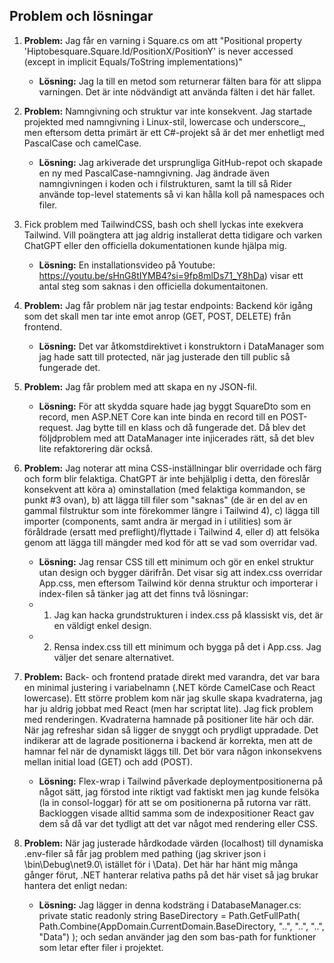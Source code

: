 ﻿## Problem och lösningar

1. **Problem:** Jag får en varning i Square.cs om att "Positional property 'Hiptobesquare.Square.Id/PositionX/PositionY' is never accessed (except in implicit Equals/ToString implementations)"
   - **Lösning:** Jag la till en metod som returnerar fälten bara för att slippa varningen. Det är inte nödvändigt att använda fälten i det här fallet.
   
2. **Problem:** Namngivning och struktur var inte konsekvent. Jag startade projekted med namngivning i Linux-stil, lowercase och underscore_, men eftersom detta primärt är ett C#-projekt så är det mer enhetligt med PascalCase och camelCase.
   - **Lösning:** Jag arkiverade det ursprungliga GitHub-repot och skapade en ny med PascalCase-namngivning. Jag ändrade även namngivningen i koden och i filstrukturen, samt la till så Rider använde top-level statements så vi kan hålla koll på namespaces och filer.
   
3. Fick problem med TailwindCSS, bash och shell lyckas inte exekvera Tailwind. Vill poängtera att jag aldrig installerat detta tidigare och varken ChatGPT eller den officiella dokumentationen kunde hjälpa mig.
   - **Lösning:** En installationsvideo på Youtube: https://youtu.be/sHnG8tIYMB4?si=9fp8mlDs71_Y8hDa) visar ett antal steg som saknas i den officiella dokumentaitonen.

4. **Problem:** Jag får problem när jag testar endpoints: Backend kör igång som det skall men tar inte emot anrop (GET, POST, DELETE) från frontend.
   - **Lösning:** Det var åtkomstdirektivet i konstruktorn i DataManager som jag hade satt till protected, när jag justerade den till public så fungerade det.

5. **Problem:** Jag får problem med att skapa en ny JSON-fil.
   - **Lösning:** För att skydda square hade jag byggt SquareDto som en record, men ASP.NET Core kan inte binda en record till en POST-request. Jag bytte till en klass och då fungerade det. Då blev det följdproblem med att DataManager inte injicerades rätt, så det blev lite refaktorering där också.

6. **Problem:** Jag noterar att mina CSS-inställningar blir overridade och färg och form blir felaktiga. ChatGPT är inte behjälplig i detta, den föreslår konsekvent att köra a) ominstallation (med felaktiga kommandon, se punkt #3 ovan), b) att lägga till filer som "saknas" (de är en del av en gammal filstruktur som inte förekommer längre i Tailwind 4), c) lägga till importer (components, samt andra är mergad in i utilities) som är föråldrade (ersatt med preflight)/flyttade i Tailwind 4, eller d) att felsöka genom att lägga till mängder med kod för att se vad som overridar vad. 
    - **Lösning:** Jag rensar CSS till ett minimum och gör en enkel struktur utan design och bygger därifrån. Det visar sig att index.css overridar App.css, men eftersom Tailwind kör denna struktur och importerar i index-filen så tänker jag att det finns två lösningar:
    - 1. Jag kan hacka grundstrukturen i index.css på klassiskt vis, det är en väldigt enkel design.
    - 2. Rensa index.css till ett minimum och bygga på det i App.css. Jag väljer det senare alternativet. 

7. **Problem:** Back- och frontend pratade direkt med varandra, det var bara en minimal justering i variabelnamn (.NET körde CamelCase och React lowercase). Ett större problem kom när jag skulle skapa kvadraterna, jag har ju aldrig jobbat med React (men har scriptat lite). Jag fick problem med renderingen. Kvadraterna hamnade på positioner lite här och där. När jag refreshar sidan så ligger de snyggt och prydligt uppradade. Det indikerar att de lagrade positionerna i backend är korrekta, men att de hamnar fel när de dynamiskt läggs till. Det bör vara någon inkonsekvens mellan initial load (GET) och add (POST).
    - **Lösning:** Flex-wrap i Tailwind påverkade deploymentpositionerna på något sätt, jag förstod inte riktigt vad faktiskt men jag kunde felsöka (la in consol-loggar) för att se om positionerna på rutorna var rätt. Backloggen visade alltid samma som de indexpositioner React gav dem så då var det tydligt att det var något med rendering eller CSS.

8. **Problem:** När jag justerade hårdkodade värden (localhost) till dynamiska .env-filer så får jag problem med pathing (jag skriver json i \bin\Debug\net9.0\ istället för i \Data\). Det här har hänt mig många gånger förut, .NET hanterar relativa paths på det här viset så jag brukar hantera det enligt nedan:
    - **Lösning:** Jag lägger in denna kodsträng i DatabaseManager.cs: private static readonly string BaseDirectory = Path.GetFullPath(
      Path.Combine(AppDomain.CurrentDomain.BaseDirectory, "..", "..", "..", "Data")
      ); och sedan använder jag den som bas-path for funktioner som letar efter filer i projektet.
